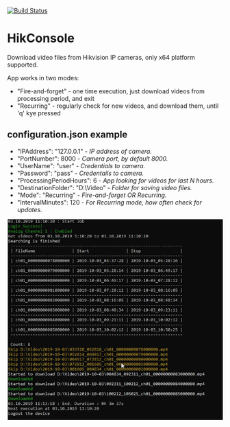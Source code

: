 [![Build Status](https://dev.azure.com/khmelovskyi/HikConsole/_apis/build/status/vov4uk.HikConsole?branchName=master)](https://dev.azure.com/khmelovskyi/HikConsole/_build/latest?definitionId=1&branchName=master)

# HikConsole
Download video files from Hikvision IP cameras, only x64 platform supported.

App works in two modes:
* "Fire-and-forget" - one time execution, just download videos from processing period, and exit 
* "Recurring" - regularly check for new videos, and download them, until 'q' kye pressed

## configuration.json example
  * "IPAddress": "127.0.0.1" - _IP address of camera._
  * "PortNumber": 8000 - _Camera port, by default 8000._
  * "UserName": "user" - _Credentials to camera._
  * "Password": "pass" - _Credentails to camera._
  * "ProcessingPeriodHours": 6 - _App looking for videos for last N hours._
  * "DestinationFolder": "D:\\Video" - _Folder for saving video files._
  * "Mode": "Recurring" - _Fire-and-forget OR Recurring._
  * "IntervalMinutes": 120 - _For Recurring mode, how often check for updates._

![Alt text](HikConsole.jpg?raw=true "Output example")
